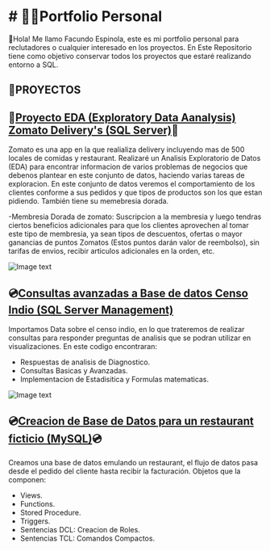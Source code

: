 # # 👩‍🚀Portfolio Personal
👋Hola! Me llamo Facundo Espinola, este es mi portfolio personal para reclutadores o cualquier interesado en los proyectos.
En Este Repositorio tiene como objetivo conservar todos los proyectos que estaré realizando entorno a SQL. 

## 📝PROYECTOS
## 🔎[Proyecto EDA (Exploratory Data Aanalysis) Zomato Delivery's (SQL Server)](https://github.com/Jfaccu/SQL-Projects/tree/main/Proyecto%20EDA%20Zomato)🔎
Zomato es una app en la que realializa delivery incluyendo mas de 500 locales de comidas y restaurant.
Realizaré un Analisis Exploratorio de Datos (EDA) para encontrar informacion de varios problemas de negocios que debenos plantear en este conjunto de datos, haciendo varias tareas de exploracion. En este conjunto de datos veremos el comportamiento de los clientes conforme a sus pedidos y que tipos de productos son los que estan pidiendo. También tiene su memebresia dorada.

-Membresia Dorada de zomato: Suscripcion a la membresia y luego tendras ciertos beneficios adicionales para que los clientes aprovechen al tomar este tipo de membresia, ya sean tipos de descuentos, ofertas o mayor ganancias de puntos Zomatos (Estos puntos darán valor de reembolso), sin tarifas de envios, recibir articulos adicionales en la orden, etc.

![Image text](https://i.ibb.co/hczkhv8/unnamed.png)

## 💿[Consultas avanzadas a Base de datos Censo Indio (SQL Server Management)](https://github.com/Jfaccu/SQL-Projects/tree/main/Proyecto%20SQL%20Tareas%20Analisis)
Importamos Data sobre el censo indio, en lo que trateremos de realizar consultas para responder preguntas de analisis que se podran utilizar en visualizaciones.
En este codigo encontraran:
- Respuestas de analisis de Diagnostico.
- Consultas Basicas y Avanzadas.
- Implementacion de Estadisitica y Formulas matematicas.


![Image text](https://i.ibb.co/xDs2zMy/images.jpg)

## 💿[Creacion de Base de Datos para un restaurant ficticio (MySQL)](https://github.com/Jfaccu/SQL-Projects/tree/main/1_Proyecto_Base_de_datos_MySQL)💿
Creamos una base de datos emulando un restaurant, el flujo de datos pasa desde el pedido del cliente hasta recibir la facturación. 
Objetos que la componen:
- Views.
- Functions.
- Stored Procedure.
- Triggers.
- Sentencias DCL: Creacion de Roles.
- Sentencias TCL: Comandos Compactos.
